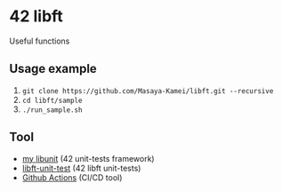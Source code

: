 # 42 libft

Useful functions

## Usage example

1. `git clone https://github.com/Masaya-Kamei/libft.git --recursive`
2. `cd libft/sample`
3. `./run_sample.sh`

## Tool

- [my libunit](https://github.com/Masaya-Kamei/libunit) (42 unit-tests framework)
- [libft-unit-test](https://github.com/alelievr/libft-unit-test) (42 libft unit-tests)
- [Github Actions](https://docs.github.com/ja/actions) (CI/CD tool)

